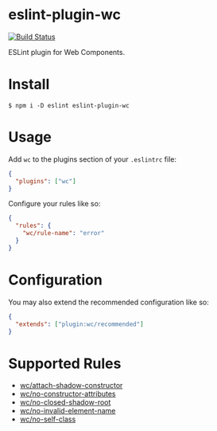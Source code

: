 # eslint-plugin-wc

[![Build Status](https://travis-ci.org/43081j/eslint-plugin-wc.svg?branch=master)](https://travis-ci.org/43081j/eslint-plugin-wc)

ESLint plugin for Web Components.

# Install

```
$ npm i -D eslint eslint-plugin-wc
```

# Usage

Add `wc` to the plugins section of your `.eslintrc` file:

```json
{
  "plugins": ["wc"]
}
```

Configure your rules like so:

```json
{
  "rules": {
    "wc/rule-name": "error"
  }
}
```

# Configuration

You may also extend the recommended configuration like so:

```json
{
  "extends": ["plugin:wc/recommended"]
}
```

# Supported Rules

- [wc/attach-shadow-constructor](docs/attach-shadow-constructor.md)
- [wc/no-constructor-attributes](docs/no-constructor-attributes.md)
- [wc/no-closed-shadow-root](docs/no-closed-shadow-root.md)
- [wc/no-invalid-element-name](docs/no-invalid-element-name.md)
- [wc/no-self-class](docs/no-self-class.md)
